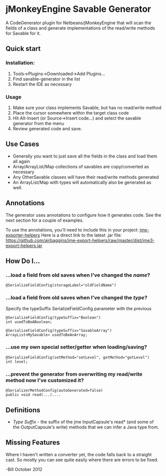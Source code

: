 jMonkeyEngine Savable Generator
===============================

A CodeGenerator plugin for Netbeans/jMonkeyEngine that will scan the fields of
a class and generate implementations of the read/write methods for Savable for
it.

Quick start
-----------

### Installation:
1.	Tools->Plugins->Downloaded->Add Plugins... 
2.	Find savable-generator in the list
3.	Restart the IDE as necessary

### Usage
1.	Make sure your class implements Savable, but has no read/write method
2.	Place the cursor somewhere within the target class code
3.	Hit Alt-Insert (or Source->Insert code...) and select the savable generator from the menu
4.	Review generated code and save.

Use Cases
---------

 *	Generally you want to just save all the fields in the class and load them all again
 *	Array/ArrayList/Map collections of savables are copy/converted as necessary
 *	Any OtherSavable classes will have their read/write methods generated
 *	An ArrayList/Map with <MySavable> types will automatically also be generated as well.

Annotations
-----------

The generator uses annotations to configure how it generates code. 
See the next section for a couple of examples.

To use the annotations, you'll need to include this in your project: [jme-exporter-helpers](http://github.com/airbaggins/jme-export-helpers)
Here is a direct link to the latest .jar file: https://github.com/airbaggins/jme-export-helpers/raw/master/dist/jme3-export-helpers.jar

How Do I...
-----------

### ...load a field from old saves when I've changed the *name*?

	@SerializeFieldConfig(storageLabel="oldFieldName") 

### ...load a field from old saves when I've changed the *type*?
Specify the typeSuffix SerializeFieldConfig parameter with the previous

	@SerializeFieldConfig(typeSuffix="Boolean")
	int usedToBeABoolean;

	@SerializeFieldConfig(typeSuffix="SavableArray")
	ArrayList<MySavable> usedToBeAnArray;

### ...use my own special setter/getter when loading/saving?

	@SerializeFieldConfig(setMethod="setLevel", getMethod="getLevel")
	int level;

### ...prevent the generator from overwriting my read/write method now I've customized it?

	@SerializerMethodConfig(autoGenerated=false)
	public void read(...)....

Definitions
-----------

 *	*Type Suffix* - the suffix of the jme InputCapsule's read* (and some of the OutputCapsule's write)
	methods that we can infer a Java type from.


Missing Features
----------------

Where I haven't written a converter yet, the code falls back to a straight cast.
So mostly you can see quite easily where there are errors to be fixed.

-Bill
October 2012